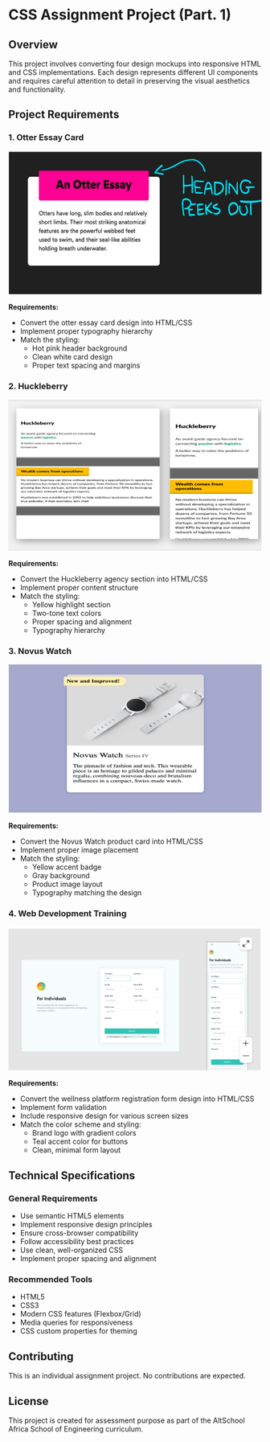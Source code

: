 # CSS Assignment Project (Part. 1)

## Overview
This project involves converting four design mockups into responsive HTML and CSS implementations. Each design represents different UI components and requires careful attention to detail in preserving the visual aesthetics and functionality.

## Project Requirements

### 1. Otter Essay Card
![Design One](./Images/otteressay.jpg)

**Requirements:**
- Convert the otter essay card design into HTML/CSS
- Implement proper typography hierarchy
- Match the styling:
  - Hot pink header background
  - Clean white card design
  - Proper text spacing and margins


### 2. Huckleberry
![Design Two](./Images/huckleberry.jpg)

**Requirements:**
- Convert the Huckleberry agency section into HTML/CSS
- Implement proper content structure
- Match the styling:
  - Yellow highlight section
  - Two-tone text colors
  - Proper spacing and alignment
  - Typography hierarchy


### 3. Novus Watch
![Design Three](./Images/novus.jpg)

**Requirements:**
- Convert the Novus Watch product card into HTML/CSS
- Implement proper image placement
- Match the styling:
  - Yellow accent badge
  - Gray background
  - Product image layout
  - Typography matching the design


### 4. Web Development Training
![Design Four](./Images/webdev.jpg)

**Requirements:**
- Convert the wellness platform registration form design into HTML/CSS
- Implement form validation
- Include responsive design for various screen sizes
- Match the color scheme and styling:
  - Brand logo with gradient colors
  - Teal accent color for buttons
  - Clean, minimal form layout


## Technical Specifications

### General Requirements
- Use semantic HTML5 elements
- Implement responsive design principles
- Ensure cross-browser compatibility
- Follow accessibility best practices
- Use clean, well-organized CSS
- Implement proper spacing and alignment

### Recommended Tools
- HTML5
- CSS3
- Modern CSS features (Flexbox/Grid)
- Media queries for responsiveness
- CSS custom properties for theming

## Contributing

This is an individual assignment project. No contributions are expected.

## License

This project is created for assessment purpose as part of the AltSchool Africa School of Engineering curriculum.

